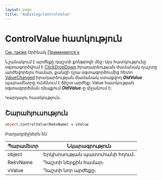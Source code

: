 ```yaml
---
layout: page
title: "AsDialog/ControlValue"
---
```



# ControlValue հատկություն

[См. также](../AsDialog.md) Օրինակ [Применяется к](../AsDialog.md)

Նշանակում է արժեքը դաշտի քոնթրոլի մեջ։ Այս հատկությունը օգտագործվում է [ClickDropDown](../../ScriptProcs/UstPar_ClickDropDown.html) իրադարձության ժամանակ դաշտը արժեվորելու համար, քանզի դրա օգտագործումից հետո [ValueChanged](../../ScriptProcs/UstPar_ValueChanged.html) իրադարձության ժամանակ ստացվող ***OldValue*** պարամետրը ունենում է ճիշտ արժեք։ Value հատկության օգտագործման դեպքում ***OldValue***-ը փչանում է։

Կարդալու հատկություն։


## Շարահյուսություն

``` vb
object.ControlValue(RekvName) = vValue 
```
Բաղադրիչներն են՝


| Պարամետր | Նկարագրություն |
|--|--|
| object | Երկխոսության պատուհանի հղում։ |
| RekvName | Դաշտի ներքին համար։ |
| vValue | Դաշտի նոր արժեքը։ |

